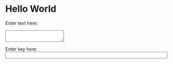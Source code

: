
<html>
<body>
<h1>Hello World</h1>
  
Enter text here: <br>
<textarea row="5" col="60" id="myTextarea"> 
</textarea><br>
Enter key here: <br>
<input type="text" name="text" id="key" size="60" />

</body>
</html>
